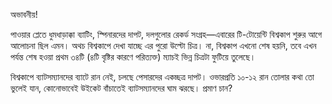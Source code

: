 অভাবনীয়!

পাওয়ার প্লেতে ধুমধাড়াক্কা ব্যাটিং, স্পিনারদের দাপট, দলগুলোর রেকর্ড সংগ্রহ—এবারের টি-টোয়েন্টি বিশ্বকাপ শুরুর আগে আলোচনা ছিল এমন। অথচ বিশ্বকাপে দেখা যাচ্ছে এর পুরো উল্টো চিত্র। না, বিশ্বকাপ এখনো শেষ হয়নি, তবে এখন পর্যন্ত শেষ হওয়া প্রথম ৩৪টি (৪টি বৃষ্টির কারণে পরিত্যক্ত) ম্যাচই ভিন্ন চিত্রটা ফুটিয়ে তুলেছে।

বিশ্বকাপে ব্যাটসম্যানদের ব্যাটে রান নেই, চলছে পেসারদের একচ্ছত্র দাপট। ওভারপ্রতি ১০-১২ রান তোলার কথা তো ভুলেই যান, কোনোভাবেই উইকেট বাঁচাতেই ব্যাটসম্যানদের ঘাম ঝরছে। প্রমাণ চান?

